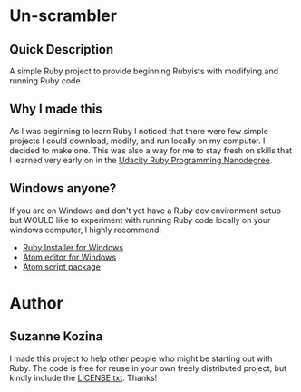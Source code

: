 # Un-scrambler

## Quick Description

A simple Ruby project to provide beginning Rubyists with modifying and running Ruby code.

## Why I made this
As I was beginning to learn Ruby I noticed that there were few simple projects I could download, modify, and run locally on my computer. I decided to make one. This was also a way for me to stay fresh on skills that I learned very early on in the [Udacity Ruby Programming Nanodegree](https://www.udacity.com/course/ruby-programming-nanodegree--nd010).

## Windows anyone?
If you are on Windows and don't yet have a Ruby dev environment setup but WOULD like to experiment with running Ruby code locally on your windows computer, I highly recommend:
* [Ruby Installer for Windows](http://rubyinstaller.org/)
* [Atom editor for Windows](https://atom.io/)
* [Atom script package](https://atom.io/packages/script)

# Author
## Suzanne Kozina
I made this project to help other people who might be starting out with Ruby. The code is free for reuse in your own freely distributed project, but kindly include the [LICENSE.txt](LICENSE.txt). Thanks!
